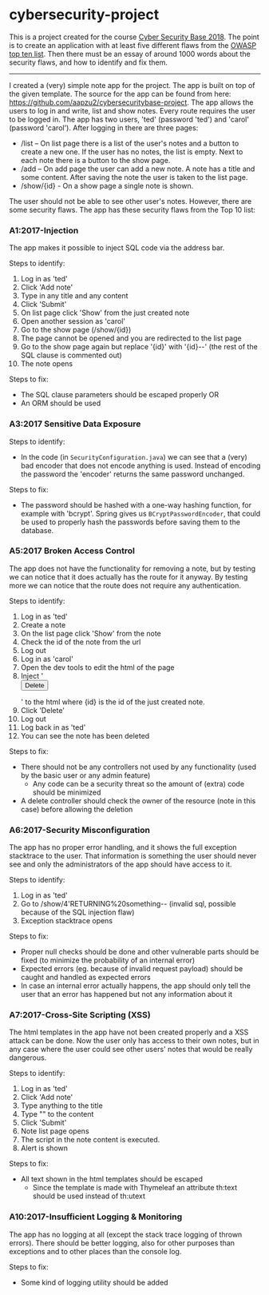 # cybersecurity-project

This is a project created for the course [Cyber Security Base 2018](https://cybersecuritybase.mooc.fi/). 
The point is to create an application with at least five different flaws from the [OWASP top ten list](https://www.owasp.org/images/7/72/OWASP_Top_10-2017_%28en%29.pdf.pdf).
Then there must be an essay of around 1000 words about the security flaws, and how to identify and fix them.

---

I created a (very) simple note app for the project. The app is built on top of the given template. The source for the app can be found from here: https://github.com/aapzu2/cybersecuritybase-project. 
The app allows the users to log in and write, list and show notes. Every route requires the user to be logged in.
The app has two users, 'ted' (password 'ted') and 'carol' (password 'carol'). After logging in there are three pages:
- /list      – On list page there is a list of the user's notes and a button to create a new one. If the user has no notes, the list is empty. Next to each note there is a button to the show page.
- /add       – On add page the user can add a new note. A note has a title and some content. After saving the note the user is taken to the list page.
- /show/{id} - On a show page a single note is shown.

The user should not be able to see other user's notes. However, there are some security flaws. 
The app has these security flaws from the Top 10 list:

### A1:2017-Injection

The app makes it possible to inject SQL code via the address bar.

Steps to identify:
   1. Log in as 'ted'
   1. Click 'Add note'
   1. Type in any title and any content
   1. Click 'Submit'
   1. On list page click 'Show' from the just created note
   1. Open another session as 'carol'
   1. Go to the show page (/show/{id})
   1. The page cannot be opened and you are redirected to the list page
   1. Go to the show page again but replace '{id}' with '{id}--' (the rest of the SQL clause is commented out) 
   1. The note opens

Steps to fix:
   - The SQL clause parameters should be escaped properly OR
   - An ORM should be used
   
### A3:2017 Sensitive Data Exposure

Steps to identify:
  - In the code (in `SecurityConfiguration.java`) we can see that a (very) bad encoder that does not encode anything is used. 
  Instead of encoding the password the 'encoder' returns the same password unchanged.
  
Steps to fix:
  - The password should be hashed with a one-way hashing function, for example with 'bcrypt'. Spring gives us `BCryptPasswordEncoder`, that could be used
   to properly hash the passwords before saving them to the database.
   
### A5:2017 Broken Access Control

The app does not have the functionality for removing a note, but by testing we can notice that it does actually has the route for it anyway.
By testing more we can notice that the route does not require any authentication.

Steps to identify:
  1. Log in as 'ted'
  1. Create a note
  1. On the list page click 'Show' from the note
  1. Check the id of the note from the url
  1. Log out
  1. Log in as 'carol'
  1. Open the dev tools to edit the html of the page
  1. Inject '<form action="/delete/{id}" method="POST"><button>Delete</button></form>' to the html where {id} is the id of the just created note.
  1. Click 'Delete'
  1. Log out
  1. Log back in as 'ted'
  1. You can see the note has been deleted
  
Steps to fix:
  - There should not be any controllers not used by any functionality (used by the basic user or any admin feature)
    - Any code can be a security threat so the amount of (extra) code should be minimized
  - A delete controller should check the owner of the resource (note in this case) before allowing the deletion
   
### A6:2017-Security Misconfiguration

The app has no proper error handling, and it shows the full exception stacktrace to the user. That information is something 
the user should never see and only the administrators of the app should have access to it.

Steps to identify:
  1. Log in as 'ted'
  1. Go to /show/4'RETURNING%20something-- (invalid sql, possible because of the  SQL injection flaw)
  1. Exception stacktrace opens
  
Steps to fix:
  - Proper null checks should be done and other vulnerable parts should be fixed (to minimize the probability of an internal error)
  - Expected errors (eg. because of invalid request payload) should be caught and handled as expected errors
  - In case an internal error actually happens, the app should only tell the user that an error has happened but not any information about it
  
### A7:2017-Cross-Site Scripting (XSS)

The html templates in the app have not been created properly and a XSS attack can be done. 
Now the user only has access to their own notes, but in any case where the user could see other users' notes that would be really dangerous. 

Steps to identify:
  1. Log in as 'ted'
  1. Click 'Add note'
  1. Type anything to the title
  1. Type "<script>alert('foo')</script>" to the content
  1. Click 'Submit'
  1. Note list page opens
  1. The script in the note content is executed.
  1. Alert is shown
  
Steps to fix:
  - All text shown in the html templates should be escaped 
    - Since the template is made with Thymeleaf an attribute th:text should be used instead of th:utext
    
### A10:2017-Insufficient Logging & Monitoring
    
The app has no logging at all (except the stack trace logging of thrown errors). 
There should be better logging, also for other purposes than exceptions and to other places than the console log.

Steps to fix:
  - Some kind of logging utility should be added
